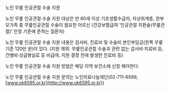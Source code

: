 노인 무릎 인공관절 수술 지원

노인 무릎 인공관절 수술 지원 대상은 만 60세 이상 기초생활수급자, 차상위계층, 한부모가족 중 무릎인공관절 수술이 필요한 어르신 (건강보험급여 ‘인공관절 치환술(무릎관절)’ 인정 기준에 준하는 질환자)

노인 무릎 인공관절 수술 지원 내용은 검사비, 진료비 및 수술비 본인부담금(한쪽 무릎 기준 120만 원)이 있다. (지원 제외: 무릎인공관절 수술과 관련 없는 검사비·치료비 등, 간병비·상급병실료 등 비급여, 지원 결정 전에 발생한 진료비 등)

노인 무릎 인공관절 수술 지원 방법은 해당 지역 보건소에 신청 해야한다.

노인 무릎 인공관절 수술 지원 문의는 노인의료나눔재단(02-711-6599, [www.ok6595.or.kr](http://www.ok6595.or.kr))
